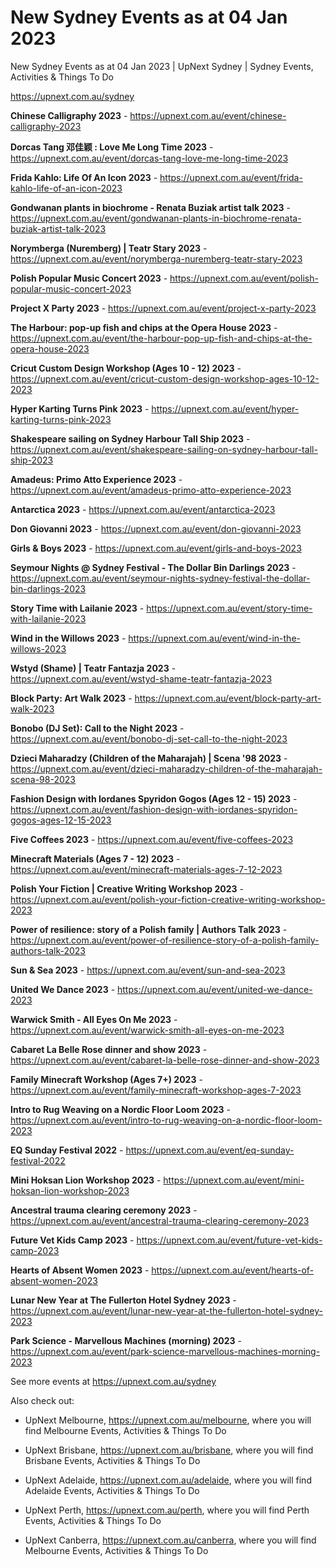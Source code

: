# New Sydney Events as at 04 Jan 2023
New Sydney Events as at 04 Jan 2023 | UpNext Sydney | Sydney Events, Activities &amp; Things To Do

https://upnext.com.au/sydney


**Chinese Calligraphy 2023** - https://upnext.com.au/event/chinese-calligraphy-2023

**Dorcas Tang 邓佳颖 : Love Me Long Time 2023** - https://upnext.com.au/event/dorcas-tang-love-me-long-time-2023

**Frida Kahlo: Life Of An Icon 2023** - https://upnext.com.au/event/frida-kahlo-life-of-an-icon-2023

**Gondwanan plants in biochrome - Renata Buziak artist talk 2023** - https://upnext.com.au/event/gondwanan-plants-in-biochrome-renata-buziak-artist-talk-2023

**Norymberga (Nuremberg) | Teatr Stary 2023** - https://upnext.com.au/event/norymberga-nuremberg-teatr-stary-2023

**Polish Popular Music Concert 2023** - https://upnext.com.au/event/polish-popular-music-concert-2023

**Project X Party 2023** - https://upnext.com.au/event/project-x-party-2023

**The Harbour: pop-up fish and chips at the Opera House 2023** - https://upnext.com.au/event/the-harbour-pop-up-fish-and-chips-at-the-opera-house-2023

**Cricut Custom Design Workshop (Ages 10 - 12) 2023** - https://upnext.com.au/event/cricut-custom-design-workshop-ages-10-12-2023

**Hyper Karting Turns Pink 2023** - https://upnext.com.au/event/hyper-karting-turns-pink-2023

**Shakespeare sailing on Sydney Harbour Tall Ship 2023** - https://upnext.com.au/event/shakespeare-sailing-on-sydney-harbour-tall-ship-2023

**Amadeus: Primo Atto Experience 2023** - https://upnext.com.au/event/amadeus-primo-atto-experience-2023

**Antarctica 2023** - https://upnext.com.au/event/antarctica-2023

**Don Giovanni 2023** - https://upnext.com.au/event/don-giovanni-2023

**Girls & Boys 2023** - https://upnext.com.au/event/girls-and-boys-2023

**Seymour Nights @ Sydney Festival - The Dollar Bin Darlings 2023** - https://upnext.com.au/event/seymour-nights-sydney-festival-the-dollar-bin-darlings-2023

**Story Time with Lailanie 2023** - https://upnext.com.au/event/story-time-with-lailanie-2023

**Wind in the Willows 2023** - https://upnext.com.au/event/wind-in-the-willows-2023

**Wstyd (Shame) | Teatr Fantazja 2023** - https://upnext.com.au/event/wstyd-shame-teatr-fantazja-2023

**Block Party: Art Walk 2023** - https://upnext.com.au/event/block-party-art-walk-2023

**Bonobo (DJ Set): Call to the Night 2023** - https://upnext.com.au/event/bonobo-dj-set-call-to-the-night-2023

**Dzieci Maharadzy (Children of the Maharajah) | Scena '98 2023** - https://upnext.com.au/event/dzieci-maharadzy-children-of-the-maharajah-scena-98-2023

**Fashion Design with Iordanes Spyridon Gogos (Ages 12 - 15) 2023** - https://upnext.com.au/event/fashion-design-with-iordanes-spyridon-gogos-ages-12-15-2023

**Five Coffees 2023** - https://upnext.com.au/event/five-coffees-2023

**Minecraft Materials (Ages 7 - 12) 2023** - https://upnext.com.au/event/minecraft-materials-ages-7-12-2023

**Polish Your Fiction | Creative Writing Workshop 2023** - https://upnext.com.au/event/polish-your-fiction-creative-writing-workshop-2023

**Power of resilience: story of a Polish family | Authors Talk 2023** - https://upnext.com.au/event/power-of-resilience-story-of-a-polish-family-authors-talk-2023

**Sun & Sea 2023** - https://upnext.com.au/event/sun-and-sea-2023

**United We Dance 2023** - https://upnext.com.au/event/united-we-dance-2023

**Warwick Smith - All Eyes On Me 2023** - https://upnext.com.au/event/warwick-smith-all-eyes-on-me-2023

**Cabaret La Belle Rose dinner and show 2023** - https://upnext.com.au/event/cabaret-la-belle-rose-dinner-and-show-2023

**Family Minecraft Workshop (Ages 7+) 2023** - https://upnext.com.au/event/family-minecraft-workshop-ages-7-2023

**Intro to Rug Weaving on a Nordic Floor Loom 2023** - https://upnext.com.au/event/intro-to-rug-weaving-on-a-nordic-floor-loom-2023

**EQ Sunday Festival 2022** - https://upnext.com.au/event/eq-sunday-festival-2022

**Mini Hoksan Lion Workshop 2023** - https://upnext.com.au/event/mini-hoksan-lion-workshop-2023

**Ancestral trauma clearing ceremony 2023** - https://upnext.com.au/event/ancestral-trauma-clearing-ceremony-2023

**Future Vet Kids Camp 2023** - https://upnext.com.au/event/future-vet-kids-camp-2023

**Hearts of Absent Women 2023** - https://upnext.com.au/event/hearts-of-absent-women-2023

**Lunar New Year at The Fullerton Hotel Sydney 2023** - https://upnext.com.au/event/lunar-new-year-at-the-fullerton-hotel-sydney-2023

**Park Science - Marvellous Machines (morning) 2023** - https://upnext.com.au/event/park-science-marvellous-machines-morning-2023



See more events at https://upnext.com.au/sydney


Also check out:

* UpNext Melbourne, https://upnext.com.au/melbourne, where you will find Melbourne Events, Activities & Things To Do

* UpNext Brisbane, https://upnext.com.au/brisbane, where you will find Brisbane Events, Activities & Things To Do

* UpNext Adelaide, https://upnext.com.au/adelaide, where you will find Adelaide Events, Activities & Things To Do

* UpNext Perth, https://upnext.com.au/perth, where you will find Perth Events, Activities & Things To Do

* UpNext Canberra, https://upnext.com.au/canberra, where you will find Melbourne Events, Activities & Things To Do